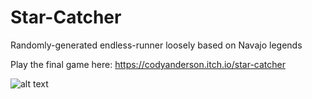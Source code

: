 # Star-Catcher
Randomly-generated endless-runner loosely based on Navajo legends


Play the final game here: https://codyanderson.itch.io/star-catcher

![alt text](https://cdna.artstation.com/p/assets/images/images/015/158/676/large/cody-anderson-screenshot-140.jpg?1547277477)
